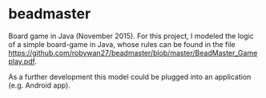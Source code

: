 # beadmaster
Board game in Java (November 2015). For this project, I modeled the logic of a simple board-game in Java, whose rules can be found in the file https://github.com/robywan27/beadmaster/blob/master/BeadMaster_Gameplay.pdf.

As a further development this model could be plugged into an application (e.g. Android app).
